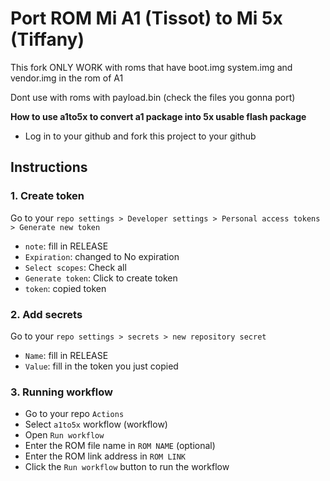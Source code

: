 # Port ROM Mi A1 (Tissot) to Mi 5x (Tiffany)
 This fork ONLY WORK with roms that have boot.img system.img and vendor.img in the rom of A1
 
 Dont use with roms with payload.bin (check the files you gonna port)
 
**How to use a1to5x to convert a1 package into 5x usable flash package**

* Log in to your github and fork this project to your github

## Instructions
### 1. Create token
Go to your `repo settings > Developer settings > Personal access tokens > Generate new token`
- `note`: fill in RELEASE
- `Expiration`: changed to No expiration
- `Select scopes`: Check all
- `Generate token`: Click to create token
- `token`: copied token

### 2. Add secrets
Go to your `repo settings > secrets > new repository secret`
- `Name`: fill in RELEASE
- `Value`: fill in the token you just copied

### 3. Running workflow
- Go to your repo `Actions`
- Select `a1to5x` workflow (workflow)
- Open `Run workflow`
- Enter the ROM file name in `ROM NAME` (optional)
- Enter the ROM link address in `ROM LINK`
- Click the `Run workflow` button to run the workflow
